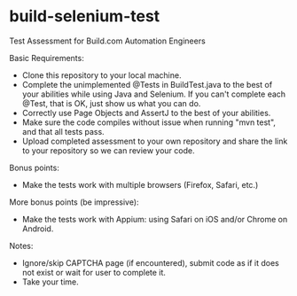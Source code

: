 # build-selenium-test
Test Assessment for Build.com Automation Engineers

Basic Requirements: 
* Clone this repository to your local machine.
* Complete the unimplemented @Tests in BuildTest.java to the best of your abilities while using Java and Selenium. If you can't complete each @Test, that is OK, just show us what you can do.
* Correctly use Page Objects and AssertJ to the best of your abilities.
* Make sure the code compiles without issue when running "mvn test", and that all tests pass. 
* Upload completed assessment to your own repository and share the link to your repository so we can review your code.

Bonus points:
* Make the tests work with multiple browsers (Firefox, Safari, etc.)

More bonus points (be impressive):
* Make the tests work with Appium: using Safari on iOS and/or Chrome on Android. 

Notes:
* Ignore/skip CAPTCHA page (if encountered), submit code as if it does not exist or wait for user to complete it.
* Take your time.
